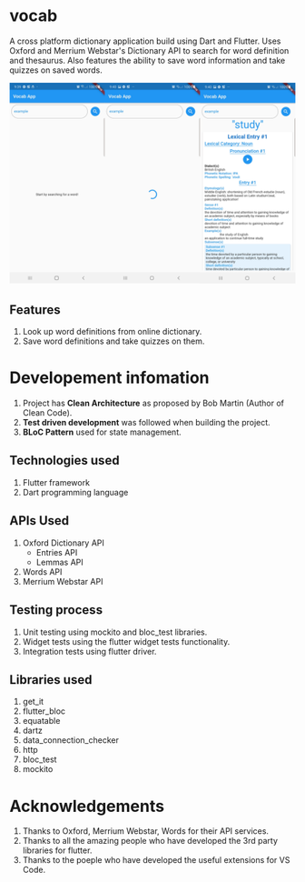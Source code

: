 # vocab

A cross platform dictionary application build using Dart and Flutter. Uses Oxford and Merrium Webstar's Dictionary API to search for word definition and thesaurus. Also features the ability to save word information and take quizzes on saved words.

![App Screen Shots](app_demo/app_picture_1.png)

## Features
1. Look up word definitions from online dictionary.
2. Save word definitions and take quizzes on them.

# Developement infomation
1. Project has **Clean Architecture** as proposed by Bob Martin (Author of Clean Code). 
2. **Test driven development** was followed when building the project.
3. **BLoC Pattern** used for state management.

## Technologies used
1. Flutter framework
2. Dart programming language

## APIs Used
1. Oxford Dictionary API
    * Entries API
    * Lemmas API
2. Words API
3. Merrium Webstar API

## Testing process
1. Unit testing using mockito and bloc_test libraries.
2. Widget tests using the flutter widget tests functionality.
3. Integration tests using flutter driver.

## Libraries used
1. get_it
2. flutter_bloc
3. equatable
4. dartz
5. data_connection_checker
6. http
7. bloc_test
8. mockito

# Acknowledgements
1. Thanks to Oxford, Merrium Webstar, Words for their API services.
2. Thanks to all the amazing people who have developed the 3rd party libraries for flutter.
3. Thanks to the poeple who have developed the useful extensions for VS Code.